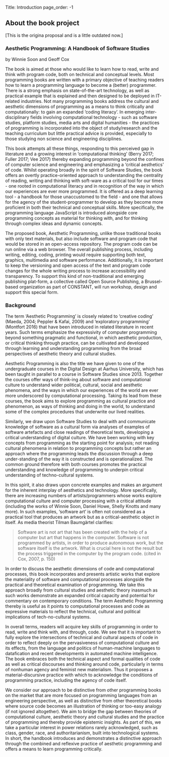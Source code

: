 Title: Introduction 
page_order: -1

## About the book project

[This is the origina proposal and is a little outdated now.]

### Aesthetic Programming: A Handbook of Software Studies

by Winnie Soon and Geoff Cox

The book is aimed at those who would like to learn how to read, write and think with program code, both on technical and conceptual levels. Most programming books are written with a primary objective of teaching readers how to learn a programming language to become a (better) programmer. There is a strong emphasis on state-of-the-art technology, as well as practical example that is explained and then designed to be deployed in IT-related industries. Not many programming books address the cultural and aesthetic dimensions of programming as a means to think critically and computationally: to gain an expanded ‘coding literacy’. In emerging inter-disciplinary fields involving computational technology - such as software studies, platform studies, media arts and digital humanities - the practices of programming is incorporated into the object of study/research and the teaching curriculum but little practical advice is provided, especially to those studying non science and engineering disciplines.

This book attempts all these things, responding to this perceived gap in literature and a growing interest in ‘computational thinking’ (Berry 2017; Fuller 2017; Vee 2017) thereby expanding programming beyond the confines of computer science and engineering and emphasizing a ‘critical aesthetics’ of code. Whilst operating broadly in the spirit of Software Studies, the book offers an overtly practice-oriented approach to understanding the centrality of reading, writing and thinking with soft-ware as a critical tool for our times - one rooted in computational literacy and in recognition of the way in which our experiences are ever more programmed. It is offered as a deep learning tool - a handbook for those unaccustomed to the field - and one that allows for the agency of the student-programmer to develop as they become more proficient in both their technical and conceptual skills. More specifically, the programming language JavaScript is introduced alongside core programming concepts as material for thinking with, and for thinking through complex ideas and dynamic concepts.

The proposed book, Aesthetic Programming, unlike those traditional books with only text materials, but also include software and program code that would be stored in an open-access repository. The program code can be run online via a web browser. The overall publishing process, including writing, editing, coding, printing would require supporting both text, graphics, multimedia and software performance. Additionally, it is important to keep the versioning and open access of the text and program code changes for the whole writing process to increase accessibility and transparency. To support this kind of non-traditional and emerging publishing plat-form, a collective called Open Source Publishing, a Brussel-based organization as part of CONSTANT, will run workshop, design and support this special form.

### Background

The term ‘Aesthetic Programming’ is closely related to ‘creative coding’ (Maeda, 2004; Peppler & Kafai, 2009) and ‘exploratory programming’ (Montfort 2016) that have been introduced in related literature in recent years. Such terms emphasize the expressivity of computer programming beyond something pragmatic and functional, in which aesthetic production, or critical thinking through practice, can be cultivated and developed through learning and understanding programming from the broad perspectives of aesthetic theory and cultural studies.

Aesthetic Programming is also the title we have given to one of the undergraduate courses in the Digital Design at Aarhus University, which has been taught in parallel to a course in Software Studies since 2013. Together the courses offer ways of think-ing about software and computational culture to understand wider political, cultural, social and aesthetic phenomena, and the ways in which our experiences of the world are ever more underscored by computational processing. Taking its lead from these courses, the book aims to explore programming as cultural practice and phenomenon, as ways of thinking and doing in the world, to understand some of the complex procedures that underwrite our lived realities.

Similarly, we draw upon Software Studies to deal with and communicate knowledge of software as a cultural form via analyses of examples of software artefacts and close readings of theoretical texts, developing a critical understanding of digital culture. We have been working with key concepts from programming as the starting point for analysis; not reading cultural phenomena in relation to programming concepts but rather an approach where the programming leads the discussion through a deep under-standing of the way it is constructed and is operationalized. The common ground therefore with both courses promotes the practical understanding and knowledge of programming to underpin critical understanding of techno-cultural systems.

In this spirit, it also draws upon concrete examples and makes an argument for the inherent interplay of aesthetics and technology. More specifically, there are increasing numbers of artists/programmers whose works explore computational culture and computer processing with a critical attitude (including the works of Winnie Soon, Daniel Howe, Shelly Knotts and many more). In such examples, ‘software art’ is often not considered as a practical tool that produces an artwork but as a critical-aesthetic object in itself. As media theorist Tilman Baumgärtel clarifies:

>Software art is not art that has been created with the help of a computer but art that happens in the computer. Software is not programmed by artists, in order to produce autonomous work, but the software itself is the artwork. What is crucial here is not the result but the process triggered in the computer by the program code. (cited in Cox, 2007, p. 150)

In order to discuss the aesthetic dimensions of code and computational processes, this book incorporates and presents artistic works that explore the materiality of software and computational processes alongside the practical and theoretical examination of programming. We take this approach broadly from cultural studies and aesthetic theory inasmuch as such works demonstrate an expanded critical capacity and potential for commentary on contemporary conditions. The term Aesthetic Programming thereby is useful as it points to computational processes and code as expressive materials to reflect the technical, cultural and political implications of tech-no-cultural systems.

In overall terms, readers will acquire key skills of programming in order to read, write and think with, and through, code. We see that it is important to fully explore the intersections of technical and cultural aspects of code in order to reflect deeply on the pervasiveness of computational culture and its effects, from the language and politics of human-machine languages to datafication and recent developments in automated machine intelligence. The book embraces both the technical aspect and formal qualities of code as well as critical discourses and thinking around code, particularly in terms of nonhuman agency and feminist new materialism. Thus it proposes a material-discursive practice with which to acknowledge the conditions of programming practice, including the agency of code itself.

We consider our approach to be distinctive from other programming books on the market that are more focused on programming languages from an engineering perspective, as well as distinctive from other theoretical books where source code becomes an illustration of thinking or too-easy analogy (if not ignored altogether). We aim to bridge the gap between theories of computational culture, aesthetic theory and cultural studies and the practice of programming and thereby provide epistemic insights. As part of this, we take a particular interest in power relations rarely acknowledged, such as class, gender, race, and authoritarianism, built into technological systems. In short, the handbook introduces and demonstrates a distinctive approach through the combined and reflexive practice of aesthetic programming and offers a means to learn programming critically.
